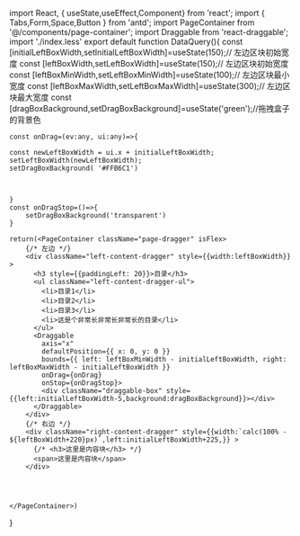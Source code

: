 
import React, { useState,useEffect,Component} from 'react';
import {  Tabs,Form,Space,Button } from 'antd';
import PageContainer from '@/components/page-container';
import Draggable from 'react-draggable'; 
import './index.less'
export default function DataQuery(){
    const [initialLeftBoxWidth,setInitialLeftBoxWidth]=useState<any>(150);// 左边区块初始宽度
    const [leftBoxWidth,setLeftBoxWidth]=useState<number>(150);// 左边区块初始宽度
    const [leftBoxMinWidth,setLeftBoxMinWidth]=useState<any>(100);// 左边区块最小宽度
    const [leftBoxMaxWidth,setLeftBoxMaxWidth]=useState<any>(300);// 左边区块最大宽度
    const [dragBoxBackground,setDragBoxBackground]=useState<any>('green');//拖拽盒子的背景色
   
    const onDrag=(ev:any, ui:any)=>{
       
    const newLeftBoxWidth = ui.x + initialLeftBoxWidth;
    setLeftBoxWidth(newLeftBoxWidth);
    setDragBoxBackground( '#FFB6C1')

   

    }
    const onDragStop=()=>{
        setDragBoxBackground('transparent')
    }
  
    return(<PageContainer className="page-dragger" isFlex>
        {/* 左边 */}
        <div className="left-content-dragger" style={{width:leftBoxWidth}} >
          <h3 style={{paddingLeft: 20}}>目录</h3>
          <ul className="left-content-dragger-ul">
            <li>目录1</li>
            <li>目录2</li>
            <li>目录3</li>
            <li>这是个非常长非常长非常长的目录</li>
          </ul>
          <Draggable 
            axis="x"
            defaultPosition={{ x: 0, y: 0 }}
            bounds={{ left: leftBoxMinWidth - initialLeftBoxWidth, right: leftBoxMaxWidth - initialLeftBoxWidth }}
            onDrag={onDrag}
            onStop={onDragStop}>
            <div className="draggable-box" style={{left:initialLeftBoxWidth-5,background:dragBoxBackground}}></div>
          </Draggable>
        </div>
        {/* 右边 */}
        <div className="right-content-dragger" style={{width:`calc(100% - ${leftBoxWidth+220}px)`,left:initialLeftBoxWidth+225,}} >
          {/* <h3>这里是内容块</h3> */}
          <span>这里是内容块</span>
        </div>


        

    </PageContainer>)
}